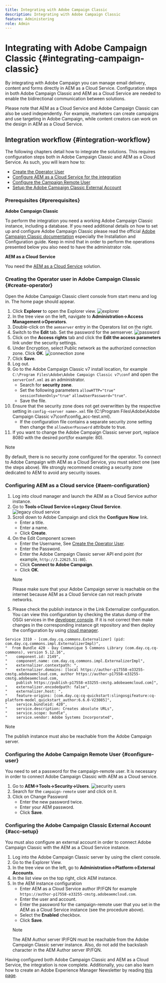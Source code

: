 ```yaml
---
title: Integrating with Adobe Campaign Classic
description: Integrating with Adobe Campaign Classic 
feature: Administering
role: Admin
---
```


# Integrating with Adobe Campaign Classic {#integrating-campaign-classic}

By integrating with Adobe Campaign you can manage email delivery, content and forms directly in AEM as a Cloud Service. Configuration steps in both Adobe Campaign Classic and AEM as a Cloud Service are needed to enable the bidirectional communication between solutions.

Please note that AEM as a Cloud Service and Adobe Campaign Classic can also be used independently. For example, marketers can create campaigns and use targeting in Adobe Campaign, while content creators can work on the design in AEM as a Cloud Service.

## Integration workflow {#integration-workflow}

The following chapters detail how to integrate the solutions. This requires configuration steps both in Adobe Campaign Classic and AEM as a Cloud Service. As such, you will learn how to:

* [Create the Operator User](#create-operator)
* [Configure AEM as a Cloud Service for the integration](#aem-configuration)
* [Configure the Campaign Remote User](#configure-user)
* [Setup the Adobe Campaign Classic External Account](#acc-setup)

### Prerequisites {#prerequisites}

**Adobe Campaign Classic**

To perform the integration you need a working Adobe Campaign Classic instance, including a database. If you need additional details on how to set up and configure Adobe Campaign Classic please read the official [Adobe Campaign Classic documentation](https://experienceleague.adobe.com/docs/campaign-classic/using/campaign-classic-home.html) especially the Installation and Configuration guide. Keep in mind that in order to perform the operations presented below you also need to have the administrator role.  

**AEM as a Cloud Service**

You need the [AEM as a Cloud Service](https://experienceleague.adobe.com/docs/experience-manager-cloud-service/content/overview/introduction.html) solution.

### Creating the Operator user in Adobe Campaign Classic {#create-operator}

Open the Adobe Campaign Classic client console from start menu and log in. The home page should appear.

1. Click **Explorer** to open the Explorer view.
![explorer](assets/explorer.png)
1. In the tree view on the left, navigate to **Administration->Access Management->Operators**.
1. Double-click on the `aemserver` entry in the Operators list on the right.
1. Switch to the **Edit** tab. Set the password for the aemserver.
![password](assets/aemserveredit.png)
1. Click on the **Access rights** tab and click the **Edit the access parameters** link under the security settings.
1. Under Encryption, select Public network as the authorized connection zone. Click **OK**.
![connection zone](assets/auth.png)
1. Click **Save**.
1. Log out.
1. Go to the Adobe Campaign Classic v7 install location, for example `C:\Program Files\Adobe\Adobe Campaign Classic v7\conf` and open the `serverConf.xml` as an administrator.
    * Search for **security zone**.
    * Set the following parameters `allowHTTP="true"` `sessionTokenOnly="true"` `allowUserPassword="true"`.
    * Save the file.
1. Ensure that the security zone does not get overwritten by the respective setting in `config-<server name>.xml` file (C:\Program Files\Adobe\Adobe Campaign Classic v7\conf\config_acc-test.xml).
    * If the configuration file contains a separate security zone setting then change the `allowUserPassword` attribute to true.
1. If you want to change the Adobe Campaign Classic server port, replace 8080 with the desired port(for example: 80).

>[!NOTE]
>
>By default, there is no security zone configured for the operator. To connect to Adobe Campaign with AEM as a Cloud Service, you must select one (see the steps above). We strongly recommend creating a security zone dedicated to AEM to avoid any security issues.

### Configuring AEM as a Cloud service {#aem-configuration}

1. Log into cloud manager and launch the AEM as a Cloud Service author instance.
1. Go to **Tools→Cloud Service→Legacy Cloud Service**.
![legacy cloud service](assets/legacy.png)
1. Scroll down to Adobe Campaign and click the **Configure Now** link.
    * Enter a title.
    * Enter a name.
    * Click **Create**.
1. On the Edit Component screen
    * Enter the Username, See [Create the Operator User](#create-operator).
    * Enter the Password.
    * Enter the Adobe Campaign Classic server API end point (for example, `http://3.22625.51:80`).
    * Click **Connect to Adobe Campaign**.
    * Click **OK**.
    >[!NOTE]
    >
    >Please make sure that your Adobe Campaign server is reachable on the internet because AEM as a Cloud Service can not reach private networks.
1. Please check the publish instance in the Link Externalizer configuration.
You can view this configuration by checking the status dump of the OSGi services in the [developer console](https://experienceleague.adobe.com/docs/experience-manager-learn/cloud-service/debugging/debugging-aem-as-a-cloud-service/developer-console.html#osgi-services).
If it is not correct then make changes in the corresponding instance git repository and then deploy the configuration by using [cloud manager](https://experienceleague.adobe.com/docs/experience-manager-cloud-service/content/implementing/using-cloud-manager/deploy-code.html).

```
Service 3310 - [com.day.cq.commons.Externalizer] (pid: com.day.cq.commons.impl.ExternalizerImpl)",
"  from Bundle 420 - Day Communique 5 Commons Library (com.day.cq.cq-commons), version 5.12.16",
"    component.id: 2149",
"    component.name: com.day.cq.commons.impl.ExternalizerImpl",
"    externalizer.contextpath: ",
"    externalizer.domains: [local https://author-p17558-e33255-cmstg.adobeaemcloud.com, author https://author-p17558-e33255-cmstg.adobeaemcloud.com,
     publish https://publish-p17558-e33255-cmstg.adobeaemcloud.com]",
"    externalizer.encodedpath: false",
"    externalizer.host: ",
"    feature-origins: [com.day.cq:cq-quickstart:slingosgifeature:cq-platform-model_quickstart_author:6.6.0-V23085]",
"    service.bundleid: 420",
"    service.description: Creates absolute URLs",
"    service.scope: bundle",
"    service.vendor: Adobe Systems Incorporated",

```

>[!NOTE]
>
>The publish instance must also be reachable from the Adobe Campaign server.

### Configuring the Adobe Campaign Remote User {#configure-user}

You need to set a password for the campaign-remote user. It is necessary in order to connect Adobe Campaign Classic with AEM as a Cloud service.

1. Go to **AEM→Tools→Security→Users**.
![security users](assets/user.png)
1. Search for the `campaign-remote` user and click on it.
1. Click on Change Password
    * Enter the new password twice.
    * Enter your AEM password.
    * Click **Save**.

### Configuring the Adobe Campaign Classic External Account {#acc-setup}

You must also configure an external account in order to connect Adobe Campaign Classic with the AEM as a Cloud Service instance.

1. Log into the Adobe Campaign Classic server by using the client console.
1. Go to the Explorer View.
1. In the tree view on the left, go to **Administration→Platform→External Accounts**.
1. In the list view on the top right, click AEM instance.
1. In the AEM instance configuration
    * Enter AEM as a Cloud Service author IP/FQN for example `https://author-p17558-e33255-cmstg.adobeaemcloud.com`.
    * Enter the user and account.
    * Enter the password for the campaign-remote user that you set in the AEM as a Cloud Service instance (see the procedure above).
    * Select the **Enabled** checkbox.
    * Click **Save**.
    >[!NOTE]
    >
    >The AEM Author server IP/FQN must be reachable from the Adobe Campaign Classic server instance. Also, do not add the backslash character in the AEM Author server IP/FQN.

Having configured both Adobe Campaign Classic and AEM as a Cloud Service, the integration is now complete. Additionally, you can also learn how to create an Adobe Experience Manager Newsletter by reading [this page](/help/sites-cloud/integrating/creating-newsletter.md).
